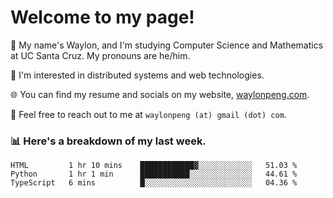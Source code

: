 # Welcome to my page! 

👋 My name's Waylon, and I'm studying Computer Science and Mathematics at UC Santa Cruz. My pronouns are he/him. 

💭 I'm interested in distributed systems and web technologies.

🌐 You can find my resume and socials on my website, [waylonpeng.com](https://www.waylonpeng.com).

📧 Feel free to reach out to me at `waylonpeng (at) gmail (dot) com`.

### 📊 Here's a breakdown of my last week.

<!--START_SECTION:waka-->
```text
HTML         1 hr 10 mins    ████████████▓░░░░░░░░░░░░   51.03 % 
Python       1 hr 1 min      ███████████░░░░░░░░░░░░░░   44.61 % 
TypeScript   6 mins          █░░░░░░░░░░░░░░░░░░░░░░░░   04.36 % 
```
<!--END_SECTION:waka-->
